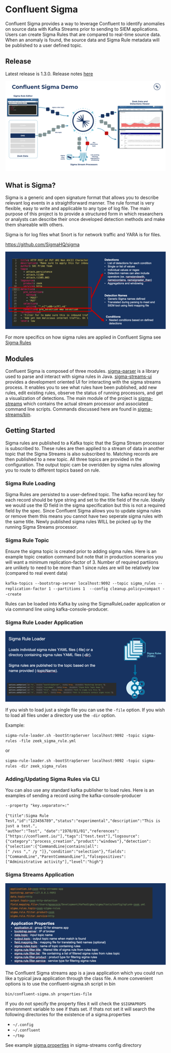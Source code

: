 # Confluent Sigma
Confluent Sigma provides a way to leverage Confluent to identify anomalies on source data with Kafka Streams prior to 
sending to SIEM applications. Users can create Sigma Rules that are compared to real-time source data. When an anomaly 
is found, the source data and Sigma Rule metadata will be published to a user defined topic.

## Release

Latest release is 1.3.0.  Release notes [here](docs/release-notes-1.3.0.md)

![alt text](images/overview.png "Overview")

## What is Sigma?
Sigma is a generic and open signature format that allows you to describe relevant log events in a straightforward 
manner. The rule format is very flexible, easy to write and applicable to any type of log file. The main purpose of 
this project is to provide a structured form in which researchers or analysts can describe their once developed 
detection methods and make them shareable with others.

Sigma is for log files what Snort is for network traffic and YARA is for files.

https://github.com/SigmaHQ/sigma

![alt text](images/sigma_rule.png "Sigma Rule")

For more specifics on how sigma rules are applied in Confluent Sigma see [Sigma Rules](docs/sigma-rules.md)

## Modules

Confluent Sigma is composed of three modules.  [sigma-parser](sigma-parser) is a library used to parse and interact with
sigma rules in Java.  [sigma-streams-ui](sigma-streams-ui) provides a development oriented UI for interacting with 
the sigma streams process.  It enables you to see what rules have been published, add new rules, edit existing rules,
observe the status of running processors, and get a visualization of detections. The main module of the project is
[sigma-streams](sigma-streams) which contains the actual stream processor and associated command line scripts.  Commands
discussed here are found in [sigma-streams/bin](sigma-streams/bin).

## Getting Started

Sigma rules are published to a Kafka topic that the Sigma Stream processor is subscribed to.  These rules are then 
applied to a stream of data in another topic that the Sigma Streams is also subscribed to.  Matching records are then 
published to a new topic.  All three topics are provided in the configuration. The output topic cam be overidden by 
sigma rules allowing you to route to different topics based on rule.


### Sigma Rule Loading

Sigma Rules are persisted to a user-defined topic. The kafka record key for each record should be type string and set to
the title field of the rule.  Ideally we would use the ID field in the sigma specification but this is not a required 
field by the spec.  Since Confluent Sigma allows you to update sigma rules or remove them this means you cannot have
two seperate sigma rules with the same title. Newly published sigma rules WILL be picked up by the running Sigma Streams 
processor. 

### Sigma Rule Topic

Ensure the sigma topic is created prior to adding sigma rules.  Here is an example topic creation command but note that in production scenarios you will want a minimum replication-factor of 3.  Number of required partiions are unlikely to need to be more than 1 since rules are will be relatively low (compared to real event data)

`kafka-topics --bootstrap-server localhost:9092 --topic sigma_rules --replication-factor 1 --partitions 1 
--config cleanup.policy=compact --create`

Rules can be loaded into Kafka by using the SigmaRuleLoader application or via command line using kafka-console-producer.

### Sigma Rule Loader Application
![alt text](images/rule_loader.png "Sigma Rule Loader")

If you wish to load just a single file you can use the `-file` option.  If you wish to load all files under a directory
use the `-dir` option.

Example: 

`sigma-rule-loader.sh -bootStrapServer localhost:9092 -topic sigma-rules -file zeek_sigma_rule.yml`

or

`sigma-rule-loader.sh -bootStrapServer localhost:9092 -topic sigma-rules -dir zeek_sigma_rules`


### Adding/Updating Sigma Rules via CLI
You can also use any standard kafka publisher to load rules.  Here is an examples of sending a record using the kafka-console-producer

```kafka-console-producer --bootstrap-server localhost:9092 --topic <topic-name> --property "parse.key=true" 
--property "key.separator=:"

{"title":Sigma Rule Test,"id":"123456789","status":"experimental","description":"This is just a test.", 
"author":"Test", "date":"1970/01/01","references":["https://confluent.io/"],"tags":["test.test"],"logsource": 
{"category":"process_creation","product":"windows"},"detection":{"selection":{"CommandLine|contains|all":
[" /vss "," /y "]},"condition":"selection"},"fields":["CommandLine","ParentCommandLine"],"falsepositives":
["Administrative activity"],"level":"high"}
```

### Sigma Streams Application
![alt text](images/streams_app.png "Sigma Streams App")

The Confluent Sigma streams app is a java application which you could run like a typical java application through the 
class file. A more convenient options is to use the confluent-sigma.sh script in bin

`bin/confluent-sigma.sh properties-file`

If you do not specify the property files it will check the `$SIGMAPROPS` environment variable to see if thats set.
if thats not set it will search the following directories for the existence of a sigma.properties

- `~/.config`
- `~/.confluent` 
- `~/tmp`

See example [sigma.properties](sigma-streams/config/sigma.properties) in sigma-streams config directory

